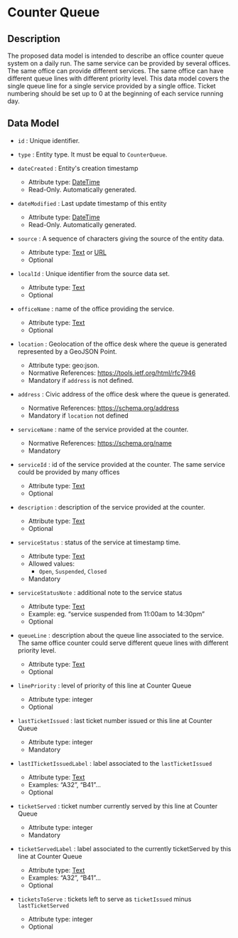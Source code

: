 # Counter Queue

## Description
The proposed data model is intended to describe an office counter queue system on a daily run.
The same service can be provided by several offices.
The same office can provide different services.
The same office can have different queue lines with different priority level.
This data model covers the single queue line for a single service provided by a single office.
Ticket numbering should be set up to 0 at the beginning of each service running day.


## Data Model

+ `id` : Unique identifier. 

+ `type` : Entity type. It must be equal to `CounterQueue`.

+ `dateCreated` : Entity's creation timestamp
    + Attribute type: [DateTime](https://schema.org/DateTime)
    + Read-Only. Automatically generated.

+ `dateModified` : Last update timestamp of this entity
    + Attribute type: [DateTime](https://schema.org/DateTime)
    + Read-Only. Automatically generated.

+ `source` : A sequence of characters giving the source of the entity data.
    + Attribute type: [Text](http://schema.org/Text) or [URL](https://schema.org/URL)
    + Optional

+ `localId` : Unique identifier from the source data set.
    + Attribute type: [Text](http://schema.org/Text)
    + Optional

+ `officeName` : name of the office providing the service.
    + Attribute type: [Text](http://schema.org/Text)
    + Optional

+ `location` : Geolocation of the office desk where the queue is generated represented by a GeoJSON Point.
    + Attribute type: geo:json.
    + Normative References: https://tools.ietf.org/html/rfc7946 
    + Mandatory if `address` is not defined.

+ `address` : Civic address of the office desk where the queue is generated.
    + Normative References: https://schema.org/address 
    + Mandatory if `location` not defined

+ `serviceName` : name of the service provided at the counter.
    + Normative References: https://schema.org/name
    + Mandatory

+ `serviceId` : id of the service provided at the counter. The same service could be provided by many offices
    + Attribute type: [Text](http://schema.org/Text)
    + Optional

+ `description` : description of the service provided at the counter.
    + Attribute type: [Text](http://schema.org/Text)
    + Optional

+ `serviceStatus` : status of the service at timestamp time.
    + Attribute type: [Text](http://schema.org/Text)
    + Allowed values: 
    	+ `Open`, `Suspended`, `Closed`
    + Mandatory

+ `serviceStatusNote` : additional note to the service status
    + Attribute type: [Text](http://schema.org/Text)
    + Example: eg. “service suspended from 11:00am to 14:30pm”
    + Optional

+ `queueLine` : description about the queue line associated to the service. The same office counter could serve different queue lines with different priority level.
    + Attribute type: [Text](http://schema.org/Text)
    + Optional

+ `linePriority` : level of priority of this line at Counter Queue
    + Attribute type: integer
    + Optional

+ `lastTicketIssued` : last ticket number issued or this line at Counter Queue
    + Attribute type: integer
    + Mandatory

+ `lastITicketIssuedLabel` : label associated to the `lastTicketIssued`
    + Attribute type: [Text](http://schema.org/Text)
    + Examples: “A32”, “B41”...
    + Optional

+ `ticketServed` : ticket number currently served by this line at Counter Queue
    + Attribute type: integer
    + Mandatory

+ `ticketServedLabel` : label associated to the currently ticketServed  by this line at Counter Queue 
    + Attribute type: [Text](http://schema.org/Text)
    + Examples: “A32”, “B41”...
    + Optional

+ `ticketsToServe` : tickets left to serve as `ticketIssued` minus `lastTicketServed`
    + Attribute type: integer
    + Optional
